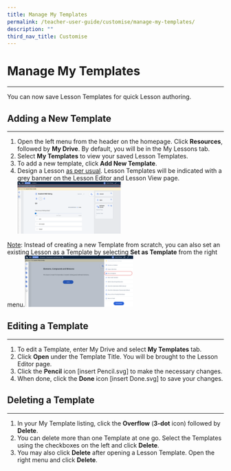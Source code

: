 ```yaml
---
title: Manage My Templates
permalink: /teacher-user-guide/customise/manage-my-templates/
description: ""
third_nav_title: Customise
---
```

<h1>Manage My Templates</h1>
<hr>

<p>You can now save Lesson Templates for quick Lesson authoring.</p>

<h2>Adding a New Template</h2>
<hr>

<ol>
  <li>Open the left menu from the header on the homepage. Click <strong>Resources</strong>, followed by <strong>My Drive</strong>. By default, you will be in the My Lessons tab.</li>
  <li>Select <strong>My Templates</strong> to view your saved Lesson Templates.</li>
  <li>To add a new template, click <strong>Add New Template</strong>.</li>
  <li>Design a Lesson <a href="#create-a-lesson">as per usual</a>. Lesson Templates will be indicated with a grey banner on the Lesson Editor and Lesson View page. <img style="width: 50%;" src="/images/2Teacher/Cu-LessonTemplate.png"></li>
</ol>

<p><u>Note</u>: Instead of creating a new Template from scratch, you can also set an existing Lesson as a Template by selecting <strong>Set as Template</strong> from the right menu.<img style="width: 50%;" src="/images/2Teacher/Cu-SetTemplate.png"></p>

<h2>Editing a Template</h2>
<hr>

<ol>
  <li>To edit a Template, enter My Drive and select <strong>My Templates</strong> tab.</li>
  <li>Click <strong>Open</strong> under the Template Title. You will be brought to the Lesson Editor page.</li>
  <li>Click the <strong>Pencil</strong> icon [insert Pencil.svg] to make the necessary changes.</li>
  <li>When done, click the <strong>Done</strong> icon [insert Done.svg] to save your changes.</li>
</ol>

<h2>Deleting a Template</h2>
<hr>

<ol>
  <li>In your My Template listing, click the <strong>Overflow</strong> (<strong>3-dot</strong> icon) followed by <strong>Delete</strong>.</li>
  <li>You can delete more than one Template at one go. Select the Templates using the checkboxes on the left and click <strong>Delete</strong>.</li>
  <li>You may also click <strong>Delete</strong> after opening a Lesson Template. Open the right menu and click <strong>Delete</strong>.</li>
</ol>